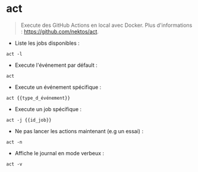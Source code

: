 # act

> Execute des GitHub Actions en local avec Docker.
> Plus d'informations : <https://github.com/nektos/act>.

- Liste les jobs disponibles :

`act -l`

- Execute l'événement par défault :

`act`

- Execute un événement spécifique :

`act {{type_d_événement}}`

- Execute un job spécifique :

`act -j {{id_job}}`

- Ne pas lancer les actions maintenant (e.g un essai) :

`act -n`

- Affiche le journal en mode verbeux :

`act -v`
